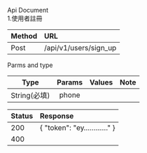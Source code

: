Api Document  
1.使用者註冊  
  
  Method        | URL
  --------------|:-----
  Post    | /api/v1/users/sign_up    
  
  Parms and type

  Type           | Params  | Values | Note
  --------------|:-----:|-----:| ----
  String(必填)    | phone |   |  
  
  Status           | Response
  --------------|:-----
  200    | { "token": "ey…………" }
  400    |
 
